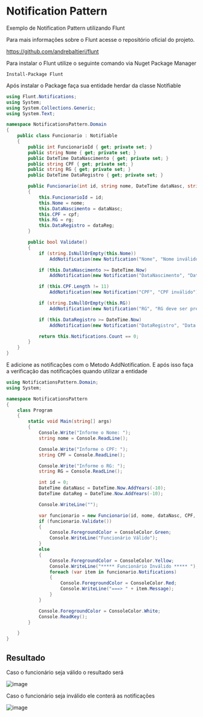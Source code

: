 # Notification Pattern

Exemplo de Notification Pattern utilizando Flunt
  
  
Para mais informações sobre o Flunt acesse o repositório oficial do projeto.

https://github.com/andrebaltieri/flunt
  
  
Para instalar o Flunt utilize o seguinte comando via Nuget Package Manager

```
Install-Package Flunt
```

Após instalar o Package faça sua entidade herdar da classe Notifiable

```c#
using Flunt.Notifications;
using System;
using System.Collections.Generic;
using System.Text;

namespace NotificationsPattern.Domain
{
    public class Funcionario : Notifiable
    {
        public int FuncionarioId { get; private set; }
        public string Nome { get; private set; }
        public DateTime DataNascimento { get; private set; }
        public string CPF { get; private set; }
        public string RG { get; private set; }
        public DateTime DataRegistro { get; private set; }

        public Funcionario(int id, string nome, DateTime dataNasc, string cpf, string rg, DateTime dataReg)
        {
            this.FuncionarioId = id;
            this.Nome = nome;
            this.DataNascimento = dataNasc;
            this.CPF = cpf;
            this.RG = rg;
            this.DataRegistro = dataReg;
        }

        public bool Validate()
        {
            if (string.IsNullOrEmpty(this.Nome))
                AddNotification(new Notification("Nome", "Nome inválido, deve ser preenchido"));

            if (this.DataNascimento >= DateTime.Now)
                AddNotification(new Notification("DataNascimento", "Data de Nascimento não pode ser maior ou igual a data do Sistema"));

            if (this.CPF.Length != 11)
                AddNotification(new Notification("CPF", "CPF inválido"));

            if (string.IsNullOrEmpty(this.RG))
                AddNotification(new Notification("RG", "RG deve ser preenchido"));

            if (this.DataRegistro >= DateTime.Now)
                AddNotification(new Notification("DataRegistro", "Data de Registro não pode ser maior que a Data atual do sistema"));

            return this.Notifications.Count == 0;
        }
    }
}

```

E adicione as notificações com o Metodo AddNotification.
E após isso faça a verificação das notificações quando utilizar a entidade

```c#
using NotificationsPattern.Domain;
using System;

namespace NotificationsPattern
{
    class Program
    {
        static void Main(string[] args)
        {
            Console.Write("Informe o Nome: ");
            string nome = Console.ReadLine();

            Console.Write("Informe o CPF: ");
            string CPF = Console.ReadLine();

            Console.Write("Informe o RG: ");
            string RG = Console.ReadLine();

            int id = 0;
            DateTime dataNasc = DateTime.Now.AddYears(-10);
            DateTime dataReg = DateTime.Now.AddYears(-10);

            Console.WriteLine("");

            var funcionario = new Funcionario(id, nome, dataNasc, CPF, RG, dataReg);
            if (funcionario.Validate())
            {
                Console.ForegroundColor = ConsoleColor.Green;
                Console.WriteLine("Funcionário Válido");
            }
            else
            {
                Console.ForegroundColor = ConsoleColor.Yellow;
                Console.WriteLine("***** Funcionário Inválido ***** ");
                foreach (var item in funcionario.Notifications)
                {
                    Console.ForegroundColor = ConsoleColor.Red;
                    Console.WriteLine("===> " + item.Message);
                }
            }

            Console.ForegroundColor = ConsoleColor.White;
            Console.ReadKey();
        }

    }
}

```

## Resultado

Caso o funcionário seja válido o resultado será

![image](https://user-images.githubusercontent.com/30643035/67825057-808cd200-fa9e-11e9-9da7-874477ec5454.png)

Caso o funcionário seja inválido ele conterá as notificações

![image](https://user-images.githubusercontent.com/30643035/67825145-c47fd700-fa9e-11e9-9829-6bc66f61c1da.png)



